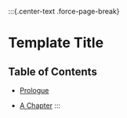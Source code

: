 :::{.center-text .force-page-break}
# Template Title

## Table of Contents

* [Prologue](#chapter-prologue)

* [A Chapter](#chapter-one)
:::
